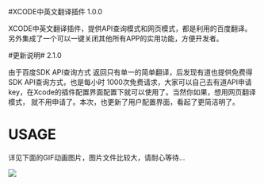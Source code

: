 #XCODE中英文翻译插件
1.0.0 

XCODE中英文翻译插件，提供API查询模式和网页模式，都是利用的百度翻译。另外集成了一个可以一键关闭其他所有APP的实用功能，方便开发者。

#更新说明#
2.1.0 

由于百度SDK API查询方式 返回只有单一的简单翻译，后发现有道也提供免费得SDK API查询方式，也是每小时 1000次免费请求，大家可以自己去有道API申请key，在Xcode的插件配置界面配置下就可以使用了。当然你如果，想用网页翻译模式，
就不用申请了。本次，也更新了用户配置界面，看起了更简洁明了。

# USAGE #
详见下面的GIF动画图片，图片文件比较大，请耐心等待...


![](https://github.com/804145113/Resource/blob/master/gxy.gif)
